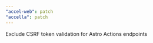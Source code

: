 ```yaml
---
"accel-web": patch
"accella": patch
---
```


Exclude CSRF token validation for Astro Actions endpoints

